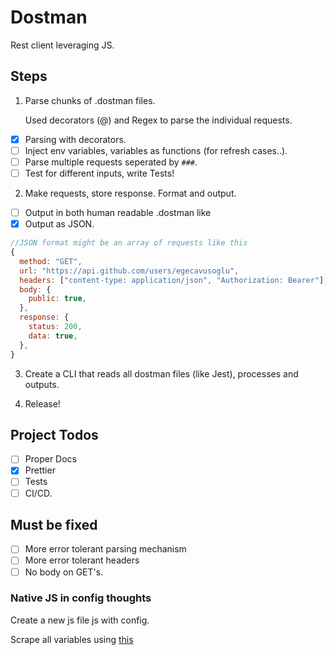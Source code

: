 # Dostman

Rest client leveraging JS.

## Steps

1. Parse chunks of .dostman files.

    Used decorators (@) and Regex to parse the individual requests.

-   [x] Parsing with decorators.
-   [ ] Inject env variables, variables as functions (for refresh cases..).
-   [ ] Parse multiple requests seperated by `###`.
-   [ ] Test for different inputs, write Tests!

2. Make requests, store response. Format and output.

-   [ ] Output in both human readable .dostman like
-   [x] Output as JSON.

```js
//JSON format might be an array of requests like this
{
  method: "GET",
  url: "https://api.github.com/users/egecavusoglu",
  headers: ["content-type: application/json", "Authorization: Bearer"],
  body: {
    public: true,
  },
  response: {
    status: 200,
    data: true,
  },
}
```

3. Create a CLI that reads all dostman files (like Jest), processes and outputs.

4. Release!

## Project Todos

-   [ ] Proper Docs
-   [x] Prettier
-   [ ] Tests
-   [ ] CI/CD.

## Must be fixed

-   [ ] More error tolerant parsing mechanism
-   [ ] More error tolerant headers
-   [ ] No body on GET's.

### Native JS in config thoughts

Create a new js file js with config.

Scrape all variables using [this](https://stackoverflow.com/questions/2762075/get-all-javascript-variables)
